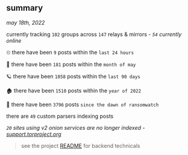 
## summary
_may 18th, 2022_

currently tracking `102` groups across `147` relays & mirrors - _`54` currently online_

⏲ there have been `9` posts within the `last 24 hours`

🦈 there have been `181` posts within the `month of may`

🪐 there have been `1058` posts within the `last 90 days`

🏚 there have been `1510` posts within the `year of 2022`

🦕 there have been `3796` posts `since the dawn of ransomwatch`

there are `49` custom parsers indexing posts

_`20` sites using v2 onion services are no longer indexed - [support.torproject.org](https://support.torproject.org/onionservices/v2-deprecation/)_

> see the project [README](https://github.com/joshhighet/ransomwatch#ransomwatch--) for backend technicals
